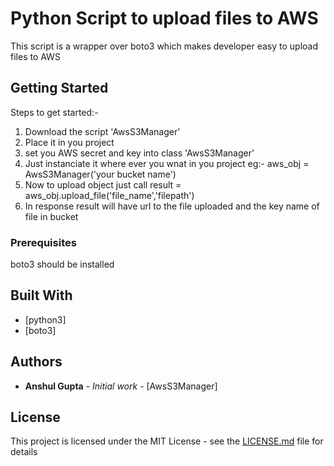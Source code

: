 # Python Script to upload files to AWS

This script is a wrapper over boto3 which makes developer easy to upload files to AWS

## Getting Started

Steps to get started:-
1. Download the script 'AwsS3Manager'
2. Place it in you project
3. set you AWS secret and key into class 'AwsS3Manager'
4. Just instanciate it where ever you wnat in you project
    eg:- aws_obj = AwsS3Manager('your bucket name')
5. Now to upload object just call
	result = aws_obj.upload_file('file_name','filepath')
6. In response result will have url to the file uploaded and the key name of file in bucket


### Prerequisites

boto3 should be installed



## Built With

* [python3]
* [boto3]




## Authors

* **Anshul Gupta** - *Initial work* - [AwsS3Manager]


## License

This project is licensed under the MIT License - see the [LICENSE.md](LICENSE.md) file for details



